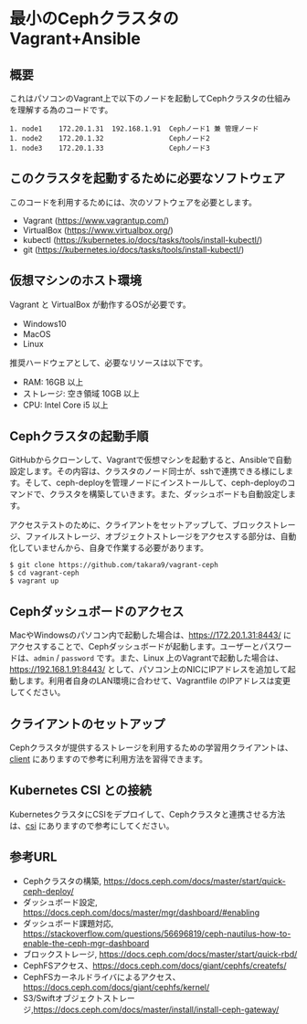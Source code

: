 # 最小のCephクラスタのVagrant+Ansible


## 概要

これはパソコンのVagrant上で以下のノードを起動してCephクラスタの仕組みを理解する為のコードです。

~~~
1. node1    172.20.1.31  192.168.1.91  Cephノード1 兼 管理ノード
1. node2    172.20.1.32                Cephノード2
1. node3    172.20.1.33                Cephノード3
~~~




## このクラスタを起動するために必要なソフトウェア

このコードを利用するためには、次のソフトウェアを必要とします。

* Vagrant (https://www.vagrantup.com/)
* VirtualBox (https://www.virtualbox.org/)
* kubectl (https://kubernetes.io/docs/tasks/tools/install-kubectl/)
* git (https://kubernetes.io/docs/tasks/tools/install-kubectl/)




## 仮想マシンのホスト環境

Vagrant と VirtualBox が動作するOSが必要です。

* Windows10　
* MacOS
* Linux

推奨ハードウェアとして、必要なリソースは以下です。

* RAM: 16GB 以上
* ストレージ: 空き領域 10GB 以上
* CPU: Intel Core i5 以上




## Cephクラスタの起動手順

GitHubからクローンして、Vagrantで仮想マシンを起動すると、Ansibleで自動設定します。その内容は、クラスタのノード同士が、sshで連携できる様にします。そして、ceph-deployを管理ノードにインストールして、ceph-deployのコマンドで、クラスタを構築していきます。また、ダッシュボードも自動設定します。

アクセステストのために、クライアントをセットアップして、ブロックストレージ、ファイルストレージ、オブジェクトストレージをアクセスする部分は、自動化していませんから、自身で作業する必要があります。

```
$ git clone https://github.com/takara9/vagrant-ceph
$ cd vagrant-ceph
$ vagrant up
```




## Cephダッシュボードのアクセス

MacやWindowsのパソコン内で起動した場合は、https://172.20.1.31:8443/ にアクセスすることで、Cephダッシュボードが起動します。ユーザーとパスワードは、`admin` / `password` です。また、Linux 上のVagrantで起動した場合は、https://192.168.1.91:8443/ として、パソコン上のNICにIPアドレスを追加して起動します。利用者自身のLAN環境に合わせて、Vagrantfile のIPアドレスは変更してください。




## クライアントのセットアップ

Cephクラスタが提供するストレージを利用するための学習用クライアントは、[client](client) にありますので参考に利用方法を習得できます。


## Kubernetes CSI との接続

KubernetesクラスタにCSIをデプロイして、Cephクラスタと連携させる方法は、[csi](csi) にありますので参考にしてください。


## 参考URL

* Cephクラスタの構築, https://docs.ceph.com/docs/master/start/quick-ceph-deploy/
* ダッシュボード設定, https://docs.ceph.com/docs/master/mgr/dashboard/#enabling
* ダッシュボード課題対応, https://stackoverflow.com/questions/56696819/ceph-nautilus-how-to-enable-the-ceph-mgr-dashboard
* ブロックストレージ, https://docs.ceph.com/docs/master/start/quick-rbd/
* CephFSアクセス、https://docs.ceph.com/docs/giant/cephfs/createfs/
* CephFSカーネルドライバによるアクセス、https://docs.ceph.com/docs/giant/cephfs/kernel/
* S3/Swiftオブジェクトストレージ,https://docs.ceph.com/docs/master/install/install-ceph-gateway/
